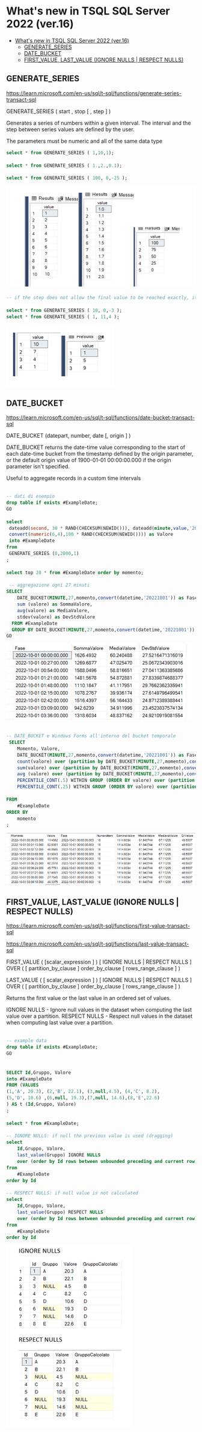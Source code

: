 # What's new in TSQL SQL Server 2022 (ver.16)

- [What's new in TSQL SQL Server 2022 (ver.16)](#whats-new-in-tsql-sql-server-2022-ver16)
  - [GENERATE\_SERIES](#generate_series)
  - [DATE\_BUCKET](#date_bucket)
  - [FIRST\_VALUE, LAST\_VALUE (IGNORE NULLS | RESPECT NULLS)](#first_value-last_value-ignore-nulls--respect-nulls)

## GENERATE_SERIES

<https://learn.microsoft.com/en-us/sql/t-sql/functions/generate-series-transact-sql>

GENERATE_SERIES ( start , stop [ , step ] )

Generates a series of numbers within a given interval. The interval and the step between series values are defined by the user.

The parameters must be numeric and all of the same data type

``` SQL
select * from GENERATE_SERIES ( 1,10,1);

select * from GENERATE_SERIES ( 1.,2.,0.1);

select * from GENERATE_SERIES ( 100, 0,-25 );
```

![Alt text](../Assets/GenerateSeries1.png)

``` SQL
-- if the step does not allow the final value to be reached exactly, it stops first

select * from GENERATE_SERIES ( 10, 0,-3 );
select * from GENERATE_SERIES ( 1, 11,4 );

```

![Alt text](../Assets/GenerateSeries2.png)

## DATE_BUCKET

<https://learn.microsoft.com/en-us/sql/t-sql/functions/date-bucket-transact-sql>

DATE_BUCKET (datepart, number, date [, origin ] )

DATE_BUCKET returns the date-time value corresponding to the start of each date-time bucket from the timestamp defined by the origin parameter, or the default origin value of 1900-01-01 00:00:00.000 if the origin parameter isn't specified.

Useful to aggregate records in a custom time intervals

``` SQL

-- dati di esempio 
drop table if exists #ExampleDate;
GO

select 
 dateadd(second, 30 * RAND(CHECKSUM(NEWID())), dateadd(minute,value,'20221001')) as momento ,
 convert(numeric(6,4),100 * RAND(CHECKSUM(NEWID()))) as Valore
 into #ExampleDate
from 
 GENERATE_SERIES (0,2000,1)
;

select top 20 * from #ExampleDate order by momento;

 -- aggregazione ogni 27 minuti
SELECT
    DATE_BUCKET(MINUTE,27,momento,convert(datetime,'20221001')) as Fase,
    sum (valore) as SommaValore,
    avg(valore) as MediaValore,
    stdev(valore) as DevStdValore
  FROM #ExampleDate
  GROUP BY DATE_BUCKET(MINUTE,27,momento,convert(datetime,'20221001'))
GO
```

![Alt text](../Assets/DateBucket01.png)

``` SQL

-- DATE_BUCKET e Windows Forms all'interno del bucket temporale
 SELECT 
    Momento, Valore,
    DATE_BUCKET(MINUTE,27,momento,convert(datetime,'20221001')) as Fase,
    count(valore) over (partition by DATE_BUCKET(MINUTE,27,momento),convert(datetime,'20221001')) as NumeroItem,
    sum(valore) over (partition by DATE_BUCKET(MINUTE,27,momento),convert(datetime,'20221001')) as SommaValore,
    avg (valore) over (partition by DATE_BUCKET(MINUTE,27,momento),convert(datetime,'20221001')) as MediaValore,
    PERCENTILE_CONT(.5) WITHIN GROUP (ORDER BY valore) over (partition by DATE_BUCKET(MINUTE,27,momento),convert(datetime,'20221001'))  AS MedianaValore,
    PERCENTILE_CONT(.25) WITHIN GROUP (ORDER BY valore) over (partition by DATE_BUCKET(MINUTE,27,momento),convert(datetime,'20221001'))  AS Q1Valore

FROM 
    #ExampleDate
ORDER BY
    momento
;
```
![Alt text](../Assets/DateBucket02.png)


## FIRST_VALUE, LAST_VALUE (IGNORE NULLS | RESPECT NULLS)

<https://learn.microsoft.com/en-us/sql/t-sql/functions/first-value-transact-sql>

<https://learn.microsoft.com/en-us/sql/t-sql/functions/last-value-transact-sql>

FIRST_VALUE ( [scalar_expression ] )  [ IGNORE NULLS | RESPECT NULLS ]
    OVER ( [ partition_by_clause ] order_by_clause [ rows_range_clause ] )

LAST_VALUE ( [ scalar_expression ] )  [ IGNORE NULLS | RESPECT NULLS ]
    OVER ( [ partition_by_clause ] order_by_clause [ rows_range_clause ] )

Returns the first value or the last value in an ordered set of values.

IGNORE NULLS - Ignore null values in the dataset when computing the last value over a partition.
RESPECT NULLS - Respect null values in the dataset when computing last value over a partition.

``` SQL

-- example data
drop table if exists #ExampleDate;
GO


SELECT Id,Gruppo, Valore
into #ExampleDate
FROM (VALUES 
(1,'A', 20.3), (2,'B', 22.1), (3,null,4.5), (4,'C', 8.2), 
(5,'D', 10.6) ,(6,null, 19.3),(7,null, 14.6),(8,'E',22.6)
) AS t (Id,Gruppo, Valore)
;

select * from #ExampleDate;

-- IGNORE NULLS: if null the previous value is used (dragging)
select
    Id,Gruppo, Valore,
    last_value(Gruppo) IGNORE NULLS 
    over (order by Id rows between unbounded preceding and current row) as GruppoCalcolato
from 
    #ExampleDate
order by Id

-- RESPECT NULLS: if null value is not calculated
select
    Id,Gruppo, Valore,
    last_value(Gruppo) RESPECT NULLS 
    over (order by Id rows between unbounded preceding and current row) as GruppoCalcolato
from 
    #ExampleDate
order by Id
```

![Alt text](../Assets/FIRST-LAST_Value01.png)
